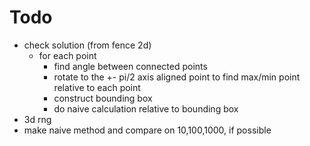 Todo
===

* check solution (from fence 2d)
  - for each point
    + find angle between connected points
    + rotate to the +- pi/2 axis aligned point to find
      max/min point relative to each point
    + construct bounding box
    + do naive calculation relative to bounding box
* 3d rng
* make naive method and compare on 10,100,1000, if possible
